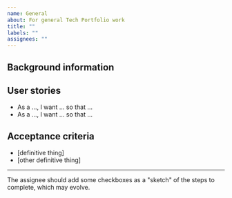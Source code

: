 ```yaml
---
name: General
about: For general Tech Portfolio work
title: ""
labels: ""
assignees: ""
---
```


## Background information

<!-- description, links, etc. -->

## User stories

<!-- one or more -->

- As a ..., I want ... so that ...
- As a ..., I want ... so that ...

## Acceptance criteria

- [definitive thing]
- [other definitive thing]

---

The assignee should add some checkboxes as a "sketch" of the steps to complete, which may evolve.

